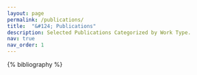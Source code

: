 ```yaml
---
layout: page
permalink: /publications/
title:  "&#124; Publications"
description: Selected Publications Categorized by Work Type.
nav: true
nav_order: 1
---
```

<!-- _pages/publications.md -->

<!-- Bibsearch Feature -->

<div class="publications">
{% bibliography %}
</div>